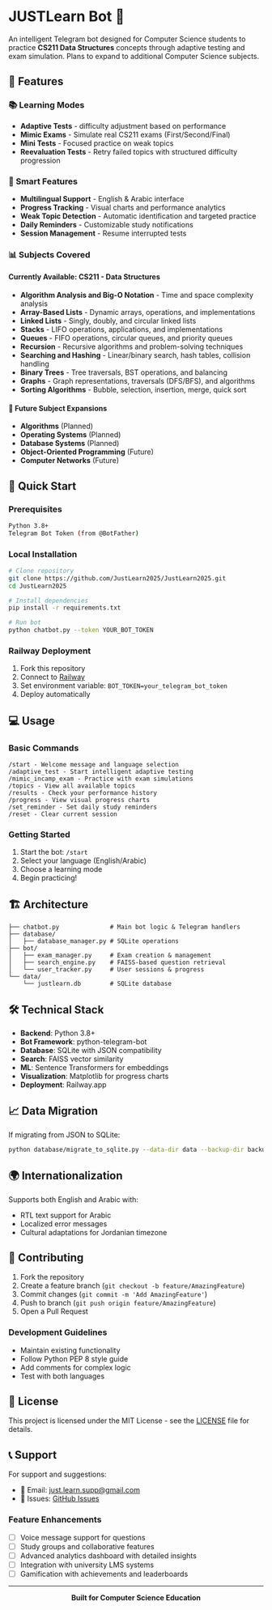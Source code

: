 # JUSTLearn Bot 🤖

An intelligent Telegram bot designed for Computer Science students to practice **CS211 Data Structures** concepts through adaptive testing and exam simulation. Plans to expand to additional Computer Science subjects.

## 🌟 Features

### 📚 Learning Modes
- **Adaptive Tests** - difficulty adjustment based on performance
- **Mimic Exams** - Simulate real CS211 exams (First/Second/Final)
- **Mini Tests** - Focused practice on weak topics
- **Reevaluation Tests** - Retry failed topics with structured difficulty progression

### 🎯 Smart Features
- **Multilingual Support** - English & Arabic interface
- **Progress Tracking** - Visual charts and performance analytics
- **Weak Topic Detection** - Automatic identification and targeted practice
- **Daily Reminders** - Customizable study notifications
- **Session Management** - Resume interrupted tests

### 📊 Subjects Covered

#### Currently Available: CS211 - Data Structures
- **Algorithm Analysis and Big-O Notation** - Time and space complexity analysis
- **Array-Based Lists** - Dynamic arrays, operations, and implementations
- **Linked Lists** - Singly, doubly, and circular linked lists
- **Stacks** - LIFO operations, applications, and implementations
- **Queues** - FIFO operations, circular queues, and priority queues
- **Recursion** - Recursive algorithms and problem-solving techniques
- **Searching and Hashing** - Linear/binary search, hash tables, collision handling
- **Binary Trees** - Tree traversals, BST operations, and balancing
- **Graphs** - Graph representations, traversals (DFS/BFS), and algorithms
- **Sorting Algorithms** - Bubble, selection, insertion, merge, quick sort

#### 🚀 Future Subject Expansions
- **Algorithms** (Planned)
- **Operating Systems** (Planned)
- **Database Systems** (Planned)
- **Object-Oriented Programming** (Future)
- **Computer Networks** (Future)

## 🚀 Quick Start

### Prerequisites
```bash
Python 3.8+
Telegram Bot Token (from @BotFather)
```

### Local Installation
```bash
# Clone repository
git clone https://github.com/JustLearn2025/JustLearn2025.git
cd JustLearn2025

# Install dependencies
pip install -r requirements.txt

# Run bot
python chatbot.py --token YOUR_BOT_TOKEN
```

### Railway Deployment
1. Fork this repository
2. Connect to [Railway](https://railway.app)
3. Set environment variable: `BOT_TOKEN=your_telegram_bot_token`
4. Deploy automatically

## 💻 Usage

### Basic Commands
```
/start - Welcome message and language selection
/adaptive_test - Start intelligent adaptive testing
/mimic_incamp_exam - Practice with exam simulations
/topics - View all available topics
/results - Check your performance history
/progress - View visual progress charts
/set_reminder - Set daily study reminders
/reset - Clear current session
```

### Getting Started
1. Start the bot: `/start`
2. Select your language (English/Arabic)
3. Choose a learning mode
4. Begin practicing!

## 🏗️ Architecture

```
├── chatbot.py              # Main bot logic & Telegram handlers
├── database/
│   ├── database_manager.py # SQLite operations
├── bot/
│   ├── exam_manager.py     # Exam creation & management
│   ├── search_engine.py    # FAISS-based question retrieval
│   └── user_tracker.py     # User sessions & progress
└── data/
    └── justlearn.db        # SQLite database
```

## 🛠️ Technical Stack

- **Backend**: Python 3.8+
- **Bot Framework**: python-telegram-bot
- **Database**: SQLite with JSON compatibility
- **Search**: FAISS vector similarity
- **ML**: Sentence Transformers for embeddings
- **Visualization**: Matplotlib for progress charts
- **Deployment**: Railway.app

## 📈 Data Migration

If migrating from JSON to SQLite:
```bash
python database/migrate_to_sqlite.py --data-dir data --backup-dir backup_json
```

## 🌍 Internationalization

Supports both English and Arabic with:
- RTL text support for Arabic
- Localized error messages
- Cultural adaptations for Jordanian timezone

## 🤝 Contributing

1. Fork the repository
2. Create a feature branch (`git checkout -b feature/AmazingFeature`)
3. Commit changes (`git commit -m 'Add AmazingFeature'`)
4. Push to branch (`git push origin feature/AmazingFeature`)
5. Open a Pull Request

### Development Guidelines
- Maintain existing functionality
- Follow Python PEP 8 style guide
- Add comments for complex logic
- Test with both languages

## 📝 License

This project is licensed under the MIT License - see the [LICENSE](LICENSE) file for details.

## 📞 Support

For support and suggestions:
- 📧 Email: just.learn.supp@gmail.com
- 🐛 Issues: [GitHub Issues](https://github.com/JustLearn2025/JustLearn2025/issues)
  
### Feature Enhancements
- [ ] Voice message support for questions
- [ ] Study groups and collaborative features
- [ ] Advanced analytics dashboard with detailed insights
- [ ] Integration with university LMS systems
- [ ] Gamification with achievements and leaderboards

---

<div align="center">
  <strong>Built for Computer Science Education</strong>
</div>
